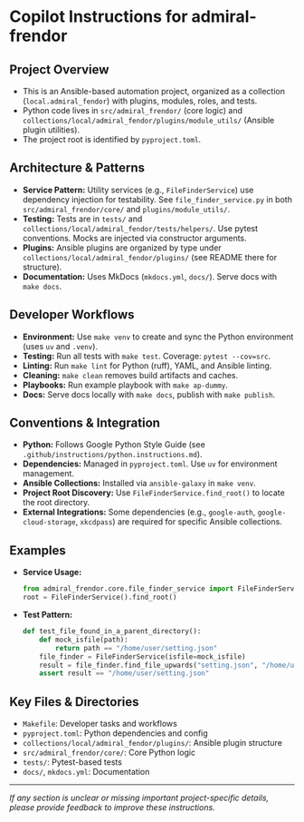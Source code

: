 # Copilot Instructions for admiral-frendor

## Project Overview
- This is an Ansible-based automation project, organized as a collection (`local.admiral_fendor`) with plugins, modules, roles, and tests.
- Python code lives in `src/admiral_frendor/` (core logic) and `collections/local/admiral_fendor/plugins/module_utils/` (Ansible plugin utilities).
- The project root is identified by `pyproject.toml`.

## Architecture & Patterns
- **Service Pattern:** Utility services (e.g., `FileFinderService`) use dependency injection for testability. See `file_finder_service.py` in both `src/admiral_frendor/core/` and `plugins/module_utils/`.
- **Testing:** Tests are in `tests/` and `collections/local/admiral_fendor/tests/helpers/`. Use pytest conventions. Mocks are injected via constructor arguments.
- **Plugins:** Ansible plugins are organized by type under `collections/local/admiral_fendor/plugins/` (see README there for structure).
- **Documentation:** Uses MkDocs (`mkdocs.yml`, `docs/`). Serve docs with `make docs`.

## Developer Workflows
- **Environment:** Use `make venv` to create and sync the Python environment (uses `uv` and `.venv`).
- **Testing:** Run all tests with `make test`. Coverage: `pytest --cov=src`.
- **Linting:** Run `make lint` for Python (ruff), YAML, and Ansible linting.
- **Cleaning:** `make clean` removes build artifacts and caches.
- **Playbooks:** Run example playbook with `make ap-dummy`.
- **Docs:** Serve docs locally with `make docs`, publish with `make publish`.

## Conventions & Integration
- **Python:** Follows Google Python Style Guide (see `.github/instructions/python.instructions.md`).
- **Dependencies:** Managed in `pyproject.toml`. Use `uv` for environment management.
- **Ansible Collections:** Installed via `ansible-galaxy` in `make venv`.
- **Project Root Discovery:** Use `FileFinderService.find_root()` to locate the root directory.
- **External Integrations:** Some dependencies (e.g., `google-auth`, `google-cloud-storage`, `xkcdpass`) are required for specific Ansible collections.

## Examples
- **Service Usage:**
  ```python
  from admiral_frendor.core.file_finder_service import FileFinderService
  root = FileFinderService().find_root()
  ```
- **Test Pattern:**
  ```python
  def test_file_found_in_a_parent_directory():
      def mock_isfile(path):
          return path == "/home/user/setting.json"
      file_finder = FileFinderService(isfile=mock_isfile)
      result = file_finder.find_file_upwards("setting.json", "/home/user/documents/projects")
      assert result == "/home/user/setting.json"
  ```

## Key Files & Directories
- `Makefile`: Developer tasks and workflows
- `pyproject.toml`: Python dependencies and config
- `collections/local/admiral_fendor/plugins/`: Ansible plugin structure
- `src/admiral_frendor/core/`: Core Python logic
- `tests/`: Pytest-based tests
- `docs/`, `mkdocs.yml`: Documentation

---
_If any section is unclear or missing important project-specific details, please provide feedback to improve these instructions._
